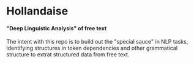# Hollandaise
#### "Deep Linguistic Analysis" of free text  

The intent with this repo is to build out the "special sauce" in NLP tasks, identifying structures in token dependencies and other grammatical structure to extrat structured data from free text. 
